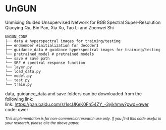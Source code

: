 # UnGUN


Unmixing Guided Unsupervised Network for RGB
Spectral Super-Resolution
Qiaoying Qu, Bin Pan, Xia Xu, Tao Li and Zhenwei Shi


```shell
UNGUN_CODE
├── data # hyperspectral images for training/testing
├── endmember #initialization for decoder1
├── guidance_data # guidance hyperspectral images for training/testing
└── pretrained_model # pretrained models 
└── save # save path
└── SRF # spectral response function
└── layer.py
└── load_data.py
└── model.py
└── test.py 
└── train.py
```
data, guidance_data and save folders can be downloaded from the following link:  
link: https://pan.baidu.com/s/1scUKeK0Fh54ZY_-3yikhmw?pwd=qwer   
code: qwer
<small>
  
*This implementation is for non-commercial research use only. If you find this code useful in your research, please cite the above paper.*



